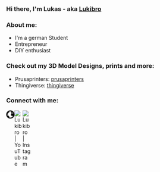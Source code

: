 ### Hi there, I'm Lukas - aka [Lukibro][website]

<!--
**LukiBr/LukiBr** is a ✨ _special_ ✨ repository because its `README.md` (this file) appears on your GitHub profile.
-->


### About me:

- I'm a german Student
- Entrepreneur
- DIY enthusiast


### Check out my 3D Model Designs, prints and more:
- Prusaprinters: [prusaprinters]
- Thingiverse: [thingiverse]


### Connect with me:
[<img align="left" alt="lukibro.de" width="22px" src="https://raw.githubusercontent.com/iconic/open-iconic/master/svg/globe.svg" />][website]
[<img align="left" alt="Lukibro | YouTube" width="22px" src="https://cdn.jsdelivr.net/npm/simple-icons@v3/icons/youtube.svg" />][youtube]
[<img align="left" alt="Lukibro | Instagram" width="22px" src="https://cdn.jsdelivr.net/npm/simple-icons@v3/icons/instagram.svg" />][instagram]


[website]: https://lukibro.de
[youtube]: https://www.youtube.com/channel/UC-JG7wotvBWLK3cBMqB2jtA
[instagram]: https://instagram.com/3d-lukibro
[thingiverse]: https://www.thingiverse.com/lukibro/designs
[prusaprinters]:https://www.prusaprinters.org/social/65134-lukibro/prints
